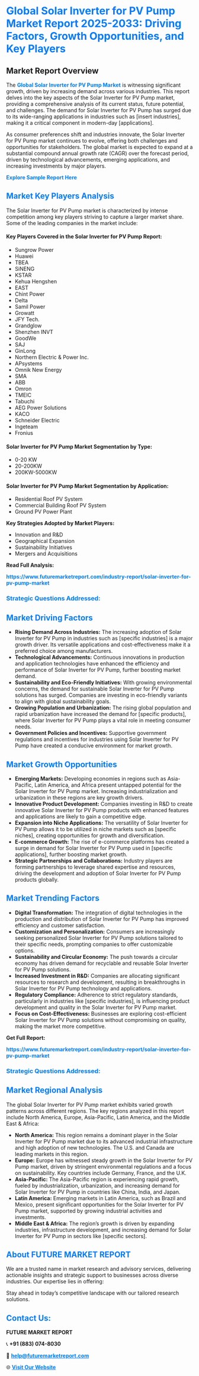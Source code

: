 <h1 style="color: #007BFF;">Global Solar Inverter for PV Pump Market Report 2025-2033: Driving Factors, Growth Opportunities, and Key Players</h1>

<section id="overview">
<h2>Market Report Overview</h2>
<p>The <a href="https://www.futuremarketreport.com/industry-report/solar-inverter-for-pv-pump-market" style="color: #007BFF; text-decoration: none;"><strong>Global Solar Inverter for PV Pump Market</strong></a> is witnessing significant growth, driven by increasing demand across various industries. This report delves into the key aspects of the Solar Inverter for PV Pump market, providing a comprehensive analysis of its current status, future potential, and challenges. The demand for Solar Inverter for PV Pump has surged due to its wide-ranging applications in industries such as [insert industries], making it a critical component in modern-day [applications].</p>
<p>As consumer preferences shift and industries innovate, the Solar Inverter for PV Pump market continues to evolve, offering both challenges and opportunities for stakeholders. The global market is expected to expand at a substantial compound annual growth rate (CAGR) over the forecast period, driven by technological advancements, emerging applications, and increasing investments by major players.</p>
</section>

<section id="overview">
<p><a href="https://www.futuremarketreport.com/request-sample/reportId=53000" style="color: #007BFF; text-decoration: none;"><strong>Explore Sample Report Here</strong></a></p>
</section>

<section id="key-players">
<h2 style="color: #007BFF;">Market Key Players Analysis</h2>
<p>The Solar Inverter for PV Pump market is characterized by intense competition among key players striving to capture a larger market share. Some of the leading companies in the market include:</p>
<h4>Key Players Covered in the Solar Inverter for PV Pump Report:</h4>
<ul><li>Sungrow Power</li><li>Huawei</li><li>TBEA</li><li>SiNENG</li><li>KSTAR</li><li>Kehua Hengshen</li><li>EAST</li><li>Chint Power</li><li>Delta</li><li>Samil Power</li><li>Growatt</li><li>JFY Tech.</li><li>Grandglow</li><li>Shenzhen INVT</li><li>GoodWe</li><li>SAJ</li><li>GinLong</li><li>Northern Electric &amp; Power Inc.</li><li>APsystems</li><li>Omnik New Energy</li><li>SMA</li><li>ABB</li><li>Omron</li><li>TMEIC</li><li>Tabuchi</li><li>AEG Power Solutions</li><li>KACO</li><li>Schneider Electric</li><li>Ingeteam</li><li>Fronius</li></ul>
<h4>Solar Inverter for PV Pump Market Segmentation by Type:</h4>
<ul><li>0-20 KW</li><li>20-200KW</li><li>200KW-5000KW</li></ul>

<h4>Solar Inverter for PV Pump Market Segmentation by Application:</h4>
<ul><li>Residential Roof PV System</li><li>Commercial Building Roof PV System</li><li>Ground PV Power Plant</li></ul>
<p><strong>Key Strategies Adopted by Market Players:</strong></p>
<ul>
<li>Innovation and R&D</li>
<li>Geographical Expansion</li>
<li>Sustainability Initiatives</li>
<li>Mergers and Acquisitions</li>
</ul>
</section>

<section>
<p><strong>Read Full Analysis: </strong></p><a href="https://www.futuremarketreport.com/industry-report/solar-inverter-for-pv-pump-market" style="color: #007BFF; text-decoration: none;"><strong>https://www.futuremarketreport.com/industry-report/solar-inverter-for-pv-pump-market</strong></a>
<h3 style="color: #007BFF;">Strategic Questions Addressed:</h3>
</section>

<section id="driving-factors">
<h2 style="color: #007BFF;">Market Driving Factors</h2>
<ul>
<li><strong>Rising Demand Across Industries:</strong> The increasing adoption of Solar Inverter for PV Pump in industries such as [specific industries] is a major growth driver. Its versatile applications and cost-effectiveness make it a preferred choice among manufacturers.</li>
<li><strong>Technological Advancements:</strong> Continuous innovations in production and application technologies have enhanced the efficiency and performance of Solar Inverter for PV Pump, further boosting market demand.</li>
<li><strong>Sustainability and Eco-Friendly Initiatives:</strong> With growing environmental concerns, the demand for sustainable Solar Inverter for PV Pump solutions has surged. Companies are investing in eco-friendly variants to align with global sustainability goals.</li>
<li><strong>Growing Population and Urbanization:</strong> The rising global population and rapid urbanization have increased the demand for [specific products], where Solar Inverter for PV Pump plays a vital role in meeting consumer needs.</li>
<li><strong>Government Policies and Incentives:</strong> Supportive government regulations and incentives for industries using Solar Inverter for PV Pump have created a conducive environment for market growth.</li>
</ul>
</section>

<section id="growth-opportunities">
<h2 style="color: #007BFF;">Market Growth Opportunities</h2>
<ul>
<li><strong>Emerging Markets:</strong> Developing economies in regions such as Asia-Pacific, Latin America, and Africa present untapped potential for the Solar Inverter for PV Pump market. Increasing industrialization and urbanization in these regions are key growth drivers.</li>
<li><strong>Innovative Product Development:</strong> Companies investing in R&D to create innovative Solar Inverter for PV Pump products with enhanced features and applications are likely to gain a competitive edge.</li>
<li><strong>Expansion into Niche Applications:</strong> The versatility of Solar Inverter for PV Pump allows it to be utilized in niche markets such as [specific niches], creating opportunities for growth and diversification.</li>
<li><strong>E-commerce Growth:</strong> The rise of e-commerce platforms has created a surge in demand for Solar Inverter for PV Pump used in [specific applications], further boosting market growth.</li>
<li><strong>Strategic Partnerships and Collaborations:</strong> Industry players are forming partnerships to leverage shared expertise and resources, driving the development and adoption of Solar Inverter for PV Pump products globally.</li>
</ul>
</section>

<section id="trending-factors">
<h2 style="color: #007BFF;">Market Trending Factors</h2>
<ul>
<li><strong>Digital Transformation:</strong> The integration of digital technologies in the production and distribution of Solar Inverter for PV Pump has improved efficiency and customer satisfaction.</li>
<li><strong>Customization and Personalization:</strong> Consumers are increasingly seeking personalized Solar Inverter for PV Pump solutions tailored to their specific needs, prompting companies to offer customizable options.</li>
<li><strong>Sustainability and Circular Economy:</strong> The push towards a circular economy has driven demand for recyclable and reusable Solar Inverter for PV Pump solutions.</li>
<li><strong>Increased Investment in R&D:</strong> Companies are allocating significant resources to research and development, resulting in breakthroughs in Solar Inverter for PV Pump technology and applications.</li>
<li><strong>Regulatory Compliance:</strong> Adherence to strict regulatory standards, particularly in industries like [specific industries], is influencing product development and quality in the Solar Inverter for PV Pump market.</li>
<li><strong>Focus on Cost-Effectiveness:</strong> Businesses are exploring cost-efficient Solar Inverter for PV Pump solutions without compromising on quality, making the market more competitive.</li>
</ul>
</section>

<section>
<p><strong>Get Full Report: </strong></p><a href="https://www.futuremarketreport.com/industry-report/solar-inverter-for-pv-pump-market" style="color: #007BFF; text-decoration: none;"><strong>https://www.futuremarketreport.com/industry-report/solar-inverter-for-pv-pump-market</strong></a>
<h3 style="color: #007BFF;">Strategic Questions Addressed:</h3>
</section>


<section id="regional-analysis">
<h2 style="color: #007BFF;">Market Regional Analysis</h2>
<p>The global Solar Inverter for PV Pump market exhibits varied growth patterns across different regions. The key regions analyzed in this report include North America, Europe, Asia-Pacific, Latin America, and the Middle East & Africa:</p>
<ul>
<li><strong>North America:</strong> This region remains a dominant player in the Solar Inverter for PV Pump market due to its advanced industrial infrastructure and high adoption of new technologies. The U.S. and Canada are leading markets in this region.</li>
<li><strong>Europe:</strong> Europe has witnessed steady growth in the Solar Inverter for PV Pump market, driven by stringent environmental regulations and a focus on sustainability. Key countries include Germany, France, and the U.K.</li>
<li><strong>Asia-Pacific:</strong> The Asia-Pacific region is experiencing rapid growth, fueled by industrialization, urbanization, and increasing demand for Solar Inverter for PV Pump in countries like China, India, and Japan.</li>
<li><strong>Latin America:</strong> Emerging markets in Latin America, such as Brazil and Mexico, present significant opportunities for the Solar Inverter for PV Pump market, supported by growing industrial activities and investments.</li>
<li><strong>Middle East & Africa:</strong> The region’s growth is driven by expanding industries, infrastructure development, and increasing demand for Solar Inverter for PV Pump in sectors like [specific sectors].</li>
</ul>
</section>

<footer>
<h2 style="color: #007BFF;">About FUTURE MARKET REPORT</h2>
<p>We are a trusted name in market research and advisory services, delivering actionable insights and strategic support to businesses across diverse industries. Our expertise lies in offering:</p>

<p>Stay ahead in today’s competitive landscape with our tailored research solutions.</p>

<h2 style="color: #007BFF;">Contact Us:</h2>
<p><strong>FUTURE MARKET REPORT</strong></p>
<p>📞 <strong>+91 (883) 074-8030</strong></p>
<p>📧 <strong><a href="mailto:help@futuremarketreport.com" style="color: #007BFF;">help@futuremarketreport.com</a></strong></p>
<p>🌐 <strong><a href="https://www.futuremarketreport.com/" style="color: #007BFF;">Visit Our Website</a></strong></p>
</footer>